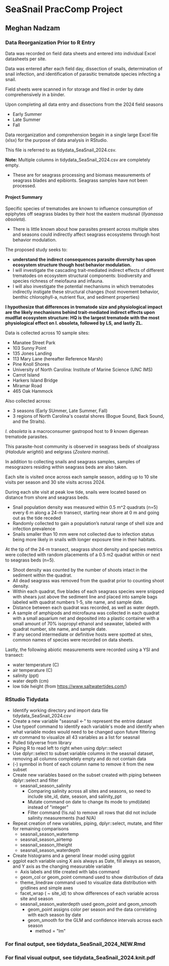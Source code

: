 # SeaSnail PracComp Project
## Meghan Nadzam
### Data Reorganization Prior to R Entry

Data was recorded on field data sheets and entered into individual Excel datasheets per site. 

Data was entered after each field day, dissection of snails, determination of snail infection, and identification of parasitic trematode species infecting a snail. 

Field sheets were scanned in for storage and filed in order by date comprehensively in a binder.

Upon completing all data entry and dissections from the 2024 field seasons 
- Early Summer
- Late Summer
- Fall

Data reorganization and comprehension begain in a single large Excel file (xlsx) for the purpose of data analysis in RStudio. 

This file is referred to as tidydata_SeaSnail_2024.csv.

**Note:** Multiple columns in tidydata_SeaSnail_2024.csv are completely empty. 

- These are for seagrass processing and biomass measurements of seagrass blades and epibionts. Seagrass samples have not been processed.  

#### Project Summary

Specific species of trematodes are known to influence consumption of epiphytes off seagrass blades by their host the eastern mudsnail (*Ilyanassa obsoleta*).

- There is little known about how parasites present across multiple sites and seasons could indirectly affect seagrass ecosystems through host behavior modulation. 

The proposed study seeks to:

- **understand the indirect consequences parasite diversity has upon ecosystem structure though host behavior modulation.**
- I will investigate the cascading trait-mediated indirect effects of different trematodes on ecosystem structural components: biodiversity and species richness of meiofauna and infauna.
- I will also investigate the potential mechanisms in which trematodes indirectly instigate these structural changes (host movement behavior, benthic chlorophyll-a, nutrient flux, and sediment properties)

**I hypothesize that differences in trematode size and physiological impact are the likely mechanisms behind trait-mediated indirect effects upon mudflat ecosystem structure: HQ is the largest trematode with the most physiological effect on I. obsoleta, followed by LS, and lastly ZL.**

Data is collected across 10 sample sites:
- Manatee Street Park
- 103 Sunny Point
- 135 Jones Landing
- 113 Mary Lane (hereafter Reference Marsh)
- Pine Knoll Shores
- University of North Carolina: Institute of Marine Science (UNC IMS)
- Carrot Island
- Harkers Island Bridge
- Miramar Road
- 465 Oak Hammock

Also collected across:
- 3 seasons (Early SUmmer, Late Summer, Fall)
- 3 regions of North Carolina's coastal shores (Bogue Sound, Back Sound, and the Straits).

*I. obsoleta* is a macroconsumer gastropod host to 9 known digenean trematode parasites. 

This parasite-host community is observed in seagrass beds of shoalgrass (*Halodule wrightii*) and eelgrass (*Zostera marina*). 

In addition to collecting snails and seagrass samples, samples of mesograzers residing within seagrass beds are also taken. 

Each site is visited once across each sample season, adding up to 10 site visits per season and 30 site visits across 2024. 

During each site visit at peak low tide, snails were located based on distance from shore and seagrass beds. 
- Snail population density was measured within 0.5 m^2 quadrats (n=5) every 6 m along a 24-m transect, starting near shore at 0 m and going out as the tide receded
- Randomly collected to gain a population’s natural range of shell size and infection prevalence
- Snails smaller than 10 mm were not collected due to infection status being more likely in snails with longer exposure time in their habitats. 

At the tip of the 24-m transect, seagrass shoot density and species metrics were collected with random placements of a 0.5 m2 quadrat within or next to seagrass beds (n=5). 
- Shoot density was counted by the number of shoots intact in the sediment within the quadrat.
- All dead seagrass was removed from the quadrat prior to counting shoot density.
- Within each quadrat, five blades of each seagrass species were snipped with shears just above the sediment line and placed into sample bags labeled with quadrat numbers 1-5, site name, and sample date.
- Distance between each quadrat was recorded, as well as water depth.
- A sample of amphipods and microfauna was collected in each quadrat with a small aquarium net and deposited into a plastic container with a small amount of 70% isopropyl ethanol and seawater, labeled with quadrat number, site name, and sample date.
- If any second intermediate or definitive hosts were spotted at sites, common names of species were recorded on data sheets.

Lastly, the following abiotic measurements were recorded using a YSI and transect: 
- water temperature (C)
- air temperature (C)
- salinity (ppt)
- water depth (cm)
- low tide height (from https://www.saltwatertides.com/)

### RStudio Tidydata

- Identify working directory and import data file tidydata_SeaSnail_2024.csv
- Create a new variable "seasnail <-" to represent the entrire dataset
- Use typeof command to identify each variable's mode and identify when what variable modes would need to be changed upon future filtering
- str command to visualize all 43 variables as a list for seasnail
- Pulled tidyverse from library
- Piping R to read left to right when using dplyr::select
- Use dplyr::select to subset variable columns in the seasnail dataset, removing all columns completely empty and do not contain data
- (-) symnbol in front of each column name to remove it from the new subset
- Create new variables based on the subset created with piping between dplyr::select and filter
    - seasnail_season_salinity
        - Comparing salinity across all sites and seasons, so need to include site_id, date, season, and salinity_ppt
        - Mutate command on date to change its mode to ymd(date) instead of "integer"
        - Filter command (!is.na) to remove all rows that did not include salinity measurements (had N/A)
- Repeat creation of new variables, piping, dplyr::select, mutate, and filter for remaining comparisons
    - seasnail_season_watertemp
    - seasnail_season_airtemp
    - seasnail_season_ltheight
    - seasnail_season_waterdepth
- Create histograms and a general linear model using ggplot
- ggplot each variable using X axis always as Date, fill always as season, and Y axis as the changing measurable variable
    - Axis labels and title created with labs command
    - geom_col or geom_point command used to show distribution of data
    - theme_linedraw command used to visualize data distribution with gridlines and simple axes
    - facet_wrap ( ~ site_id) to show differences of each variable across site and season
    - seasnail_season_waterdepth used geom_point and geom_smooth
        - geom_point assigns color per season and the data correlating with each season by date
        - geom_smooth for the GLM and confidence intervals across each season
            - method = "lm"

### For final output, see tidydata_SeaSnail_2024_NEW.Rmd
### For final visual output, see tidydata_SeaSnail_2024.knit.pdf
